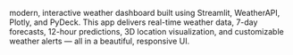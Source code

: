  modern, interactive weather dashboard built using Streamlit, WeatherAPI, Plotly, and PyDeck. This app delivers real-time weather data, 7-day forecasts, 12-hour predictions, 3D location visualization, 
 and customizable weather alerts — all in a beautiful, responsive UI.
